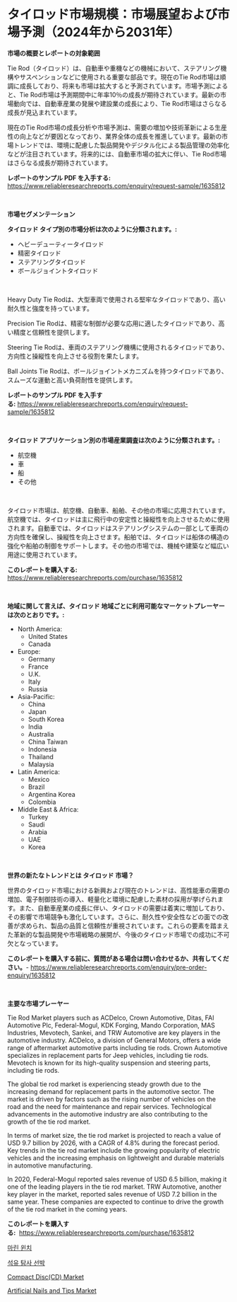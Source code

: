 <p><h1>タイロッド市場規模：市場展望および市場予測（2024年から2031年）</h1></p><p><strong>市場の概要とレポートの対象範囲</strong></p>
<p><p>Tie Rod（タイロッド）は、自動車や重機などの機械において、ステアリング機構やサスペンションなどに使用される重要な部品です。現在のTie Rod市場は順調に成長しており、将来も市場は拡大すると予測されています。市場予測によると、Tie Rod市場は予測期間中に年率10％の成長が期待されています。最新の市場動向では、自動車産業の発展や建設業の成長により、Tie Rod市場はさらなる成長が見込まれています。</p><p>現在のTie Rod市場の成長分析や市場予測は、需要の増加や技術革新による生産性の向上などが要因となっており、業界全体の成長を推進しています。最新の市場トレンドでは、環境に配慮した製品開発やデジタル化による製品管理の効率化などが注目されています。将来的には、自動車市場の拡大に伴い、Tie Rod市場はさらなる成長が期待されています。</p></p>
<p><strong>レポートのサンプル PDF を入手する:</strong> <a href="https://www.reliableresearchreports.com/enquiry/request-sample/1635812">https://www.reliableresearchreports.com/enquiry/request-sample/1635812</a></p>
<p>&nbsp;</p>
<p><strong>市場セグメンテーション</strong></p>
<p><strong>タイロッド タイプ別の市場分析は次のように分類されます。:</strong></p>
<p><ul><li>ヘビーデューティータイロッド</li><li>精密タイロッド</li><li>ステアリングタイロッド</li><li>ボールジョイントタイロッド</li></ul></p>
<p>&nbsp;</p>
<p><p>Heavy Duty Tie Rodは、大型車両で使用される堅牢なタイロッドであり、高い耐久性と強度を持っています。 </p><p>Precision Tie Rodは、精密な制御が必要な応用に適したタイロッドであり、高い精度と信頼性を提供します。</p><p>Steering Tie Rodは、車両のステアリング機構に使用されるタイロッドであり、方向性と操縦性を向上させる役割を果たします。</p><p>Ball Joints Tie Rodは、ボールジョイントメカニズムを持つタイロッドであり、スムーズな運動と高い負荷耐性を提供します。</p></p>
<p><strong>レポートのサンプル PDF を入手する:</strong>&nbsp;<a href="https://www.reliableresearchreports.com/enquiry/request-sample/1635812">https://www.reliableresearchreports.com/enquiry/request-sample/1635812</a></p>
<p>&nbsp;</p>
<p><strong> タイロッド アプリケーション別の市場産業調査は次のように分類されます。:</strong></p>
<p><ul><li>航空機</li><li>車</li><li>船</li><li>その他</li></ul></p>
<p>&nbsp;</p>
<p><p>タイロッド市場は、航空機、自動車、船舶、その他の市場に応用されています。航空機では、タイロッドは主に飛行中の安定性と操縦性を向上させるために使用されます。自動車では、タイロッドはステアリングシステムの一部として車両の方向性を確保し、操縦性を向上させます。船舶では、タイロッドは船体の構造の強化や船舶の制御をサポートします。その他の市場では、機械や建築など幅広い用途に使用されています。</p></p>
<p><strong>このレポートを購入する:</strong>&nbsp; <a href="https://www.reliableresearchreports.com/purchase/1635812">https://www.reliableresearchreports.com/purchase/1635812</a></p>
<p>&nbsp;</p>
<p><strong>地域に関して言えば、タイロッド 地域ごとに利用可能なマーケットプレーヤーは次のとおりです。:</strong></p>
<p><ul>
    <li>
        North America:
        <ul>
            <li>United States</li>
            <li>Canada</li>
        </ul>
    </li>
    <li>
        Europe:
        <ul>
            <li>Germany</li>
            <li>France</li>
            <li>U.K.</li>
            <li>Italy</li>
            <li>Russia</li>
        </ul>
    </li>
    <li>
        Asia-Pacific:
        <ul>
            <li>China</li>
            <li>Japan</li>
            <li>South Korea</li>
            <li>India</li>
            <li>Australia</li>
            <li>China Taiwan</li>
            <li>Indonesia</li>
            <li>Thailand</li>
            <li>Malaysia</li>
        </ul>
    </li>
    <li>
        Latin America:
        <ul>
            <li>Mexico</li>
            <li>Brazil</li>
            <li>Argentina Korea</li>
            <li>Colombia</li>
        </ul>
    </li>
    <li>
        Middle East & Africa:
        <ul>
            <li>Turkey</li>
            <li>Saudi</li>
            <li>Arabia</li>
            <li>UAE</li>
            <li>Korea</li>
        </ul>
    </li>
    </ul></p>
<p>&nbsp;</p>
<p><strong>世界の新たなトレンドとは タイロッド 市場？</strong></p>
<p><p>世界のタイロッド市場における新興および現在のトレンドは、高性能車の需要の増加、電子制御技術の導入、軽量化と環境に配慮した素材の採用が挙げられます。また、自動車産業の成長に伴い、タイロッドの需要は着実に増加しており、その影響で市場競争も激化しています。さらに、耐久性や安全性などの面での改善が求められ、製品の品質と信頼性が重視されています。これらの要素を踏まえた革新的な製品開発や市場戦略の展開が、今後のタイロッド市場での成功に不可欠となっています。</p></p>
<p><strong>このレポートを購入する前に、質問がある場合は問い合わせるか、共有してください。</strong>- <a href="https://www.reliableresearchreports.com/enquiry/pre-order-enquiry/1635812">https://www.reliableresearchreports.com/enquiry/pre-order-enquiry/1635812</a></p>
<p>&nbsp;</p>
<p><strong>主要な市場プレーヤー</strong></p>
<p><p>Tie Rod Market players such as ACDelco, Crown Automotive, Ditas, FAI Automotive Plc, Federal-Mogul, KDK Forging, Mando Corporation, MAS Industries, Mevotech, Sankei, and TRW Automotive are key players in the automotive industry. ACDelco, a division of General Motors, offers a wide range of aftermarket automotive parts including tie rods. Crown Automotive specializes in replacement parts for Jeep vehicles, including tie rods. Mevotech is known for its high-quality suspension and steering parts, including tie rods.</p><p>The global tie rod market is experiencing steady growth due to the increasing demand for replacement parts in the automotive sector. The market is driven by factors such as the rising number of vehicles on the road and the need for maintenance and repair services. Technological advancements in the automotive industry are also contributing to the growth of the tie rod market.</p><p>In terms of market size, the tie rod market is projected to reach a value of USD 9.7 billion by 2026, with a CAGR of 4.8% during the forecast period. Key trends in the tie rod market include the growing popularity of electric vehicles and the increasing emphasis on lightweight and durable materials in automotive manufacturing.</p><p>In 2020, Federal-Mogul reported sales revenue of USD 6.5 billion, making it one of the leading players in the tie rod market. TRW Automotive, another key player in the market, reported sales revenue of USD 7.2 billion in the same year. These companies are expected to continue to drive the growth of the tie rod market in the coming years.</p></p>
<p><strong>このレポートを購入する:</strong>&nbsp;&nbsp;<a href="https://www.reliableresearchreports.com/purchase/1635812">https://www.reliableresearchreports.com/purchase/1635812</a></p>
<p><p><a href="https://github.com/crfsywufhm81415/Market-Research-Report-List-1/blob/main/98664076523.md">마린 윈치</a></p><p><a href="https://github.com/vs10l4sfg5c/Market-Research-Report-List-1/blob/main/53440526524.md">석유 탐사 선박</a></p><p><a href="https://github.com/jodemen/Market-Research-Report-List-2/blob/main/compact-disccd-market.md">Compact Disc(CD) Market</a></p><p><a href="https://github.com/Sarissaschmalingtr6fz2739/Market-Research-Report-List-1/blob/main/artificial-nails-and-tips-market.md">Artificial Nails and Tips Market</a></p></p>